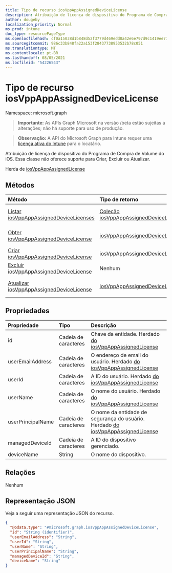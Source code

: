 ```yaml
---
title: Tipo de recurso iosVppAppAssignedDeviceLicense
description: Atribuição de licença de dispositivo do Programa de Compra de Volume do iOS. Essa classe não oferece suporte para Criar, Excluir ou Atualizar.
author: dougeby
localization_priority: Normal
ms.prod: intune
doc_type: resourcePageType
ms.openlocfilehash: cf0a15038d1b848d52f3779d469edd0a42e6e797d9c1419ee7158076f97fc8f8
ms.sourcegitcommit: 986c33b848fa22a153f28437738953532b78c051
ms.translationtype: MT
ms.contentlocale: pt-BR
ms.lasthandoff: 08/05/2021
ms.locfileid: "54226543"
---
```

# <a name="iosvppappassigneddevicelicense-resource-type"></a>Tipo de recurso iosVppAppAssignedDeviceLicense

Namespace: microsoft.graph

> **Importante:** As APIs Graph Microsoft na versão /beta estão sujeitas a alterações; não há suporte para uso de produção.

> **Observação:** A API do Microsoft Graph para Intune requer uma [licença ativa do Intune](https://go.microsoft.com/fwlink/?linkid=839381) para o locatário.

Atribuição de licença de dispositivo do Programa de Compra de Volume do iOS. Essa classe não oferece suporte para Criar, Excluir ou Atualizar.


Herda de [iosVppAppAssignedLicense](../resources/intune-apps-iosvppappassignedlicense.md)

## <a name="methods"></a>Métodos
|Método|Tipo de retorno|Descrição|
|:---|:---|:---|
|[Listar iosVppAppAssignedDeviceLicenses](../api/intune-apps-iosvppappassigneddevicelicense-list.md)|[Coleção iosVppAppAssignedDeviceLicense](../resources/intune-apps-iosvppappassigneddevicelicense.md)|Listar propriedades e relações dos [objetos iosVppAppAssignedDeviceLicense.](../resources/intune-apps-iosvppappassigneddevicelicense.md)|
|[Obter iosVppAppAssignedDeviceLicense](../api/intune-apps-iosvppappassigneddevicelicense-get.md)|[iosVppAppAssignedDeviceLicense](../resources/intune-apps-iosvppappassigneddevicelicense.md)|Leia propriedades e relações do [objeto iosVppAppAssignedDeviceLicense.](../resources/intune-apps-iosvppappassigneddevicelicense.md)|
|[Criar iosVppAppAssignedDeviceLicense](../api/intune-apps-iosvppappassigneddevicelicense-create.md)|[iosVppAppAssignedDeviceLicense](../resources/intune-apps-iosvppappassigneddevicelicense.md)|Crie um novo [objeto iosVppAppAssignedDeviceLicense.](../resources/intune-apps-iosvppappassigneddevicelicense.md)|
|[Excluir iosVppAppAssignedDeviceLicense](../api/intune-apps-iosvppappassigneddevicelicense-delete.md)|Nenhum|Exclui um [iosVppAppAssignedDeviceLicense](../resources/intune-apps-iosvppappassigneddevicelicense.md).|
|[Atualizar iosVppAppAssignedDeviceLicense](../api/intune-apps-iosvppappassigneddevicelicense-update.md)|[iosVppAppAssignedDeviceLicense](../resources/intune-apps-iosvppappassigneddevicelicense.md)|Atualize as propriedades de [um objeto iosVppAppAssignedDeviceLicense.](../resources/intune-apps-iosvppappassigneddevicelicense.md)|

## <a name="properties"></a>Propriedades
|Propriedade|Tipo|Descrição|
|:---|:---|:---|
|id|Cadeia de caracteres|Chave da entidade. Herdado [do iosVppAppAssignedLicense](../resources/intune-apps-iosvppappassignedlicense.md)|
|userEmailAddress|Cadeia de caracteres|O endereço de email do usuário. Herdado [do iosVppAppAssignedLicense](../resources/intune-apps-iosvppappassignedlicense.md)|
|userId|Cadeia de caracteres|A ID do usuário. Herdado [do iosVppAppAssignedLicense](../resources/intune-apps-iosvppappassignedlicense.md)|
|userName|Cadeia de caracteres|O nome do usuário. Herdado [do iosVppAppAssignedLicense](../resources/intune-apps-iosvppappassignedlicense.md)|
|userPrincipalName|Cadeia de caracteres|O nome da entidade de segurança do usuário. Herdado [do iosVppAppAssignedLicense](../resources/intune-apps-iosvppappassignedlicense.md)|
|managedDeviceId|Cadeia de caracteres|A ID do dispositivo gerenciado.|
|deviceName|String|O nome do dispositivo.|

## <a name="relationships"></a>Relações
Nenhum

## <a name="json-representation"></a>Representação JSON
Veja a seguir uma representação JSON do recurso.
<!-- {
  "blockType": "resource",
  "keyProperty": "id",
  "@odata.type": "microsoft.graph.iosVppAppAssignedDeviceLicense"
}
-->
``` json
{
  "@odata.type": "#microsoft.graph.iosVppAppAssignedDeviceLicense",
  "id": "String (identifier)",
  "userEmailAddress": "String",
  "userId": "String",
  "userName": "String",
  "userPrincipalName": "String",
  "managedDeviceId": "String",
  "deviceName": "String"
}
```




